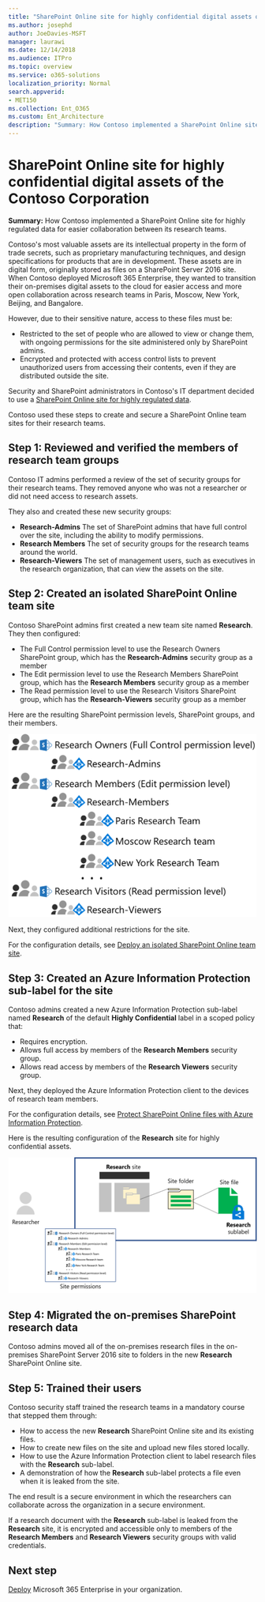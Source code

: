 ```yaml
---
title: "SharePoint Online site for highly confidential digital assets of the Contoso Corporation"
ms.author: josephd
author: JoeDavies-MSFT
manager: laurawi
ms.date: 12/14/2018
ms.audience: ITPro
ms.topic: overview
ms.service: o365-solutions
localization_priority: Normal
search.appverid:
- MET150
ms.collection: Ent_O365
ms.custom: Ent_Architecture
description: "Summary: How Contoso implemented a SharePoint Online site for highly regulated data for easier collaboration between its research teams."
---
```


# SharePoint Online site for highly confidential digital assets of the Contoso Corporation

**Summary:** How Contoso implemented a SharePoint Online site for highly regulated data for easier collaboration between its research teams.
  
Contoso's most valuable assets are its intellectual property in the form of trade secrets, such as proprietary manufacturing techniques, and design specifications for products that are in development. These assets are in digital form, originally stored as files on a SharePoint Server 2016 site. When Contoso deployed Microsoft 365 Enterprise, they wanted to transition their on-premises digital assets to the cloud for easier access and more open collaboration across research teams in Paris, Moscow, New York, Beijing, and Bangalore. 
  
However, due to their sensitive nature, access to these files must be:

- Restricted to the set of people who are allowed to view or change them, with ongoing permissions for the site administered only by SharePoint admins. 
- Encrypted and protected with access control lists to prevent unauthorized users from accessing their contents, even if they are distributed outside the site.

Security and SharePoint administrators in Contoso's IT department decided to use a [SharePoint Online site for highly regulated data](teams-sharepoint-online-sites-highly-regulated-data.md).
  
Contoso used these steps to create and secure a SharePoint Online team sites for their research teams.

## Step 1: Reviewed and verified the members of research team groups

Contoso IT admins performed a review of the set of security groups for their research teams. They removed anyone who was not a researcher or did not need access to research assets. 

They also and created these new security groups:

- **Research-Admins**  The set of SharePoint admins that have full control over the site, including the ability to modify permissions.
- **Research Members**  The set of security groups for the research teams around the world.
- **Research-Viewers**  The set of management users, such as executives in the research organization, that can view the assets on the site.

## Step 2: Created an isolated SharePoint Online team site 

Contoso SharePoint admins first created a new team site named **Research**. They then configured:

- The Full Control permission level to use the Research Owners SharePoint group, which has the **Research-Admins** security group as a member
- The Edit permission level to use the Research Members SharePoint group, which has the **Research Members** security group as a member
- The Read permission level to use the Research Visitors SharePoint group, which has the **Research-Viewers** security group as a member

Here are the resulting SharePoint permission levels, SharePoint groups, and their members.

![](./media/contoso-sharepoint-online-site-for-highly-confidential-assets/spo-permissions.png)

Next, they configured additional restrictions for the site.

For the configuration details, see [Deploy an isolated SharePoint Online team site](https://docs.microsoft.com/office365/enterprise/deploy-an-isolated-sharepoint-online-team-site).

## Step 3: Created an Azure Information Protection sub-label for the site

Contoso admins created a new Azure Information Protection sub-label named **Research** of the default **Highly Confidential** label in a scoped policy that:

- Requires encryption.
- Allows full access by members of the **Research Members** security group.
- Allows read access by members of the **Research Viewers** security group.

Next, they deployed the Azure Information Protection client to the devices of research team members.

For the configuration details, see [Protect SharePoint Online files with Azure Information Protection](https://docs.microsoft.com/office365/enterprise/protect-sharepoint-online-files-with-azure-information-protection). 

Here is the resulting configuration of the **Research** site for highly confidential assets.

![](./media/contoso-sharepoint-online-site-for-highly-confidential-assets/final-config.png)

## Step 4: Migrated the on-premises SharePoint research data

Contoso admins moved all of the on-premises research files in the on-premises SharePoint Server 2016 site to folders in the new **Research** SharePoint Online site.

## Step 5: Trained their users 

Contoso security staff trained the research teams in a mandatory course that stepped them through:

- How to access the new **Research** SharePoint Online site and its existing files.
- How to create new files on the site and upload new files stored locally.
- How to use the Azure Information Protection client to label research files with the **Research** sub-label.
- A demonstration of how the **Research** sub-label protects a file even when it is leaked from the site.

The end result is a secure environment in which the researchers can collaborate across the organization in a secure environment. 

If a research document with the **Research** sub-label is leaked from the **Research** site, it is encrypted and accessible only to members of the **Research Members** and **Research Viewers** security groups with valid credentials.

## Next step

[Deploy](deploy-microsoft-365-enterprise.md) Microsoft 365 Enterprise in your organization.

